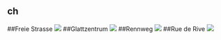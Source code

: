 ## ch
##Freie Strasse
<img src="https://www.apple.com/chfr/retail/freiestrasse/images/hero_large_2x.jpg"/>
##Glattzentrum
<img src="https://www.apple.com/chfr/retail/glattzentrum/images/hero_large_2x.jpg"/>
##Rennweg
<img src="https://www.apple.com/chfr/retail/rennweg/images/hero_large_2x.jpg"/>
##Rue de Rive
<img src="https://www.apple.com/chfr/retail/ruederive/images/hero_large_2x.jpg"/>
